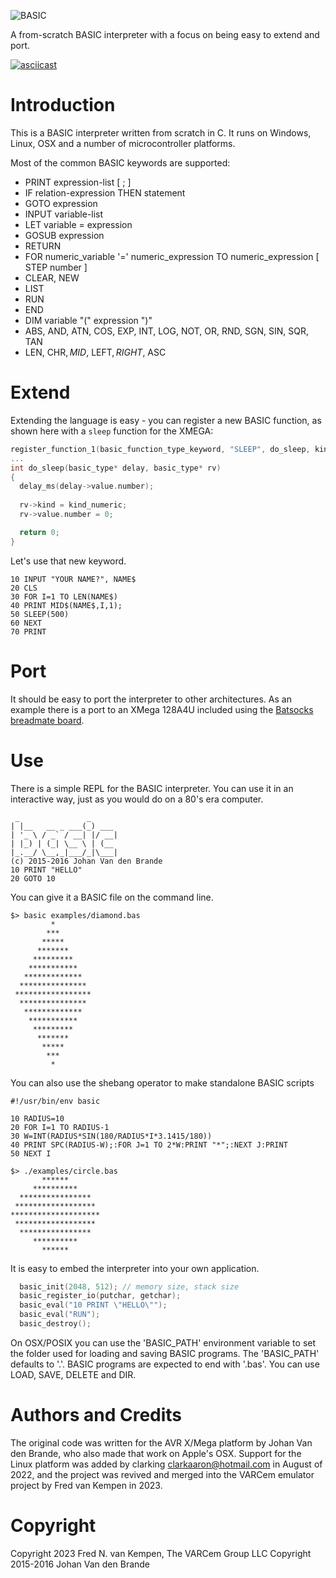 ![BASIC](./basic.png)

A from-scratch BASIC interpreter with a focus on being easy to extend and port.

[![asciicast](https://asciinema.org/a/37018.png)](https://asciinema.org/a/37018)

# Introduction

This is a BASIC interpreter written from scratch in C. It runs on Windows, Linux, OSX and a number of microcontroller platforms.

Most of the common BASIC keywords are supported:

  * PRINT expression-list [ ; ]
  * IF relation-expression THEN statement
  * GOTO expression
  * INPUT variable-list
  * LET variable = expression
  * GOSUB expression
  * RETURN
  * FOR numeric\_variable '=' numeric\_expression TO numeric_expression [ STEP number ] 
  * CLEAR, NEW
  * LIST
  * RUN
  * END
  * DIM variable "(" expression ")"
  * ABS, AND, ATN, COS, EXP, INT, LOG, NOT, OR, RND, SGN, SIN, SQR, TAN
  * LEN, CHR$, MID$, LEFT$, RIGHT$, ASC 

# Extend

Extending the language is easy - you can register a new BASIC function, as shown here with a `sleep` function for the XMEGA:

```C
register_function_1(basic_function_type_keyword, "SLEEP", do_sleep, kind_numeric);
...
int do_sleep(basic_type* delay, basic_type* rv)
{
  delay_ms(delay->value.number);
  
  rv->kind = kind_numeric;
  rv->value.number = 0;

  return 0;
}
```

Let's use that new keyword.

```REALbasic
10 INPUT "YOUR NAME?", NAME$
20 CLS
30 FOR I=1 TO LEN(NAME$)
40 PRINT MID$(NAME$,I,1); 
50 SLEEP(500)
60 NEXT
70 PRINT
```

# Port

It should be easy to port the interpreter to other architectures. As an example there is a port to an XMega 128A4U included using the [Batsocks breadmate board](http://www.batsocks.co.uk/products/BreadMate/XMega%20PDI%20AV.htm).

# Use

There is a simple REPL for the BASIC interpreter. You can use it in an interactive way, just as you would do on a 80's era computer.

```
 _               _
| |__   __ _ ___(_) ___
| '_ \ / _` / __| |/ __|
| |_) | (_| \__ \ | (__
|_.__/ \__,_|___/_|\___|
(c) 2015-2016 Johan Van den Brande
10 PRINT "HELLO"
20 GOTO 10
```

You can give it a BASIC file on the command line.

```
$> basic examples/diamond.bas
         *
        ***
       *****
      *******
     *********
    ***********
   *************
  ***************
 *****************
  ***************
   *************
    ***********
     *********
      *******
       *****
        ***
         *
```

You can also use the shebang operator to make standalone BASIC scripts

```
#!/usr/bin/env basic

10 RADIUS=10
20 FOR I=1 TO RADIUS-1
30 W=INT(RADIUS*SIN(180/RADIUS*I*3.1415/180))
40 PRINT SPC(RADIUS-W);:FOR J=1 TO 2*W:PRINT "*";:NEXT J:PRINT
50 NEXT I
```

```
$> ./examples/circle.bas
       ******
     **********
  ****************
 ******************
********************
 ******************
  ****************
     **********
       ******
```

It is easy to embed the interpreter into your own application.

```C
  basic_init(2048, 512); // memory size, stack size
  basic_register_io(putchar, getchar);
  basic_eval("10 PRINT \"HELLO\"");
  basic_eval("RUN"); 
  basic_destroy();  
```

On OSX/POSIX you can use the 'BASIC\_PATH' environment variable to set the folder used for loading and saving BASIC programs. The 'BASIC\_PATH' defaults to '.'.
BASIC programs are expected to end with '.bas'. You can use LOAD, SAVE, DELETE and DIR.

# Authors and Credits

The original code was written for the AVR X/Mega platform by Johan Van
den Brande, who also made that work on Apple's OSX. Support for the Linux
platform was added by clarking <clarkaaron@hotmail.com> in August of 2022,
and the project was revived and merged into the VARCem emulator project
by Fred van Kempen in 2023.

# Copyright

Copyright 2023 Fred N. van Kempen, The VARCem Group LLC
Copyright 2015-2016 Johan Van den Brande
